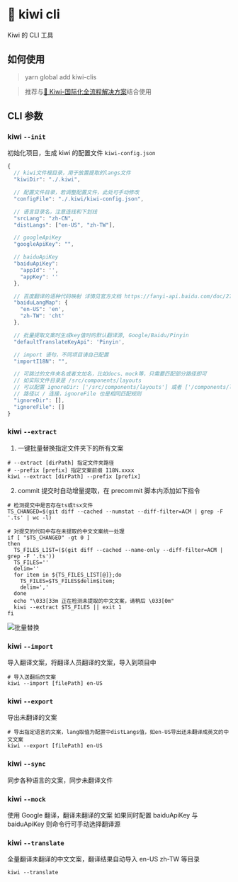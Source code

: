 # 🐤 kiwi cli

Kiwi 的 CLI 工具

## 如何使用

> yarn global add kiwi-clis

> 推荐与[🐤 Kiwi-国际化全流程解决方案](https://github.com/alibaba/kiwi)结合使用

## CLI 参数

### kiwi `--init`

初始化项目，生成 kiwi 的配置文件 `kiwi-config.json`

```js
{
  // kiwi文件根目录，用于放置提取的langs文件
  "kiwiDir": "./.kiwi",

  // 配置文件目录，若调整配置文件，此处可手动修改
  "configFile": "./.kiwi/kiwi-config.json",

  // 语言目录名，注意连线和下划线
  "srcLang": "zh-CN",
  "distLangs": ["en-US", "zh-TW"],

  // googleApiKey
  "googleApiKey": "",

  // baiduApiKey
  "baiduApiKey":
    "appId": '',
    "appKey": ''
  },

  // 百度翻译的语种代码映射 详情见官方文档 https://fanyi-api.baidu.com/doc/21
  "baiduLangMap": {
    "en-US": 'en',
    "zh-TW": 'cht'
  },

  // 批量提取文案时生成key值时的默认翻译源, Google/Baidu/Pinyin
  "defaultTranslateKeyApi": 'Pinyin',

  // import 语句，不同项目请自己配置
  "importI18N": "",

  // 可跳过的文件夹名或者文加名，比如docs、mock等，只需要匹配部分路径即可
  // 如实际文件目录是 /src/components/layouts
  // 可以配置 ignoreDir: ['/src/components/layouts'] 或者 ['/components/layouts']
  // 路径以 / 连接，ignoreFile 也是相同匹配规则
  "ignoreDir": [],
  "ignoreFile": []
}
```

### kiwi `--extract`

1. 一键批量替换指定文件夹下的所有文案

```shell script
# --extract [dirPath] 指定文件夹路径 
# --prefix [prefix] 指定文案前缀 I18N.xxxx
kiwi --extract [dirPath] --prefix [prefix]
```

2. commit 提交时自动增量提取，在 precommit 脚本内添加如下指令

```shell script
# 检测提交中是否存在ts或tsx文件
TS_CHANGED=$(git diff --cached --numstat --diff-filter=ACM | grep -F '.ts' | wc -l)

# 对提交的代码中存在未提取的中文文案统一处理
if [ "$TS_CHANGED" -gt 0 ]
then
  TS_FILES_LIST=($(git diff --cached --name-only --diff-filter=ACM | grep -F '.ts'))
  TS_FILES=''
  delim=''
  for item in ${TS_FILES_LIST[@]};do
    TS_FILES=$TS_FILES$delim$item;
    delim=','
  done
  echo "\033[33m 正在检测未提取的中文文案，请稍后 \033[0m"
  kiwi --extract $TS_FILES || exit 1
fi
```

![批量替换](https://raw.githubusercontent.com/alibaba/kiwi/master/kiwi-cli/public/extract.gif)

### kiwi `--import`

导入翻译文案，将翻译人员翻译的文案，导入到项目中

```shell script
# 导入送翻后的文案
kiwi --import [filePath] en-US
```

### kiwi `--export`

导出未翻译的文案

```shell script
# 导出指定语言的文案，lang取值为配置中distLangs值，如en-US导出还未翻译成英文的中文文案
kiwi --export [filePath] en-US
```

### kiwi `--sync`

同步各种语言的文案，同步未翻译文件

### kiwi `--mock`

使用 Google 翻译，翻译未翻译的文案
如果同时配置 baiduApiKey 与 baiduApiKey 则命令行可手动选择翻译源

### kiwi `--translate`

全量翻译未翻译的中文文案，翻译结果自动导入 en-US zh-TW 等目录

```shell script
kiwi --translate
```
